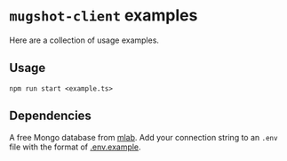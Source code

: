 # `mugshot-client` examples

Here are a collection of usage examples.

## Usage
`npm run start <example.ts>`

## Dependencies
A free Mongo database from [mlab](https://mlab.com/). Add your connection string to an `.env` file with the format of [.env.example](https://github.com/agaricide/mugshots-client/blob/master/example/.env.example).